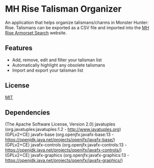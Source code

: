 # MH Rise Talisman Organizer
An application that helps organize talismans/charms in Monster Hunter: Rise. Talismans can be exported as a CSV file and imported into the [MH Rise Armorset Search](https://mhrise.wiki-db.com/sim/?hl=en) website.

## Features
- Add, remove, edit and filter your talisman list
- Automatically highlight any obsolete talismans
- Import and export your talisman list

## License
[MIT](https://opensource.org/licenses/MIT)

## Dependencies
(The Apache Software License, Version 2.0) javatuples (org.javatuples:javatuples:1.2 - http://www.javatuples.org)<br>
(GPLv2+CE) javafx-base (org.openjfx:javafx-base:13 - https://openjdk.java.net/projects/openjfx/javafx-base/)<br>
(GPLv2+CE) javafx-controls (org.openjfx:javafx-controls:13 - https://openjdk.java.net/projects/openjfx/javafx-controls/)<br>
(GPLv2+CE) javafx-graphics (org.openjfx:javafx-graphics:13 - https://openjdk.java.net/projects/openjfx/javafx-graphics/)